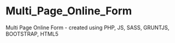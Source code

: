 # Multi_Page_Online_Form
Multi Page Online Form - created using PHP, JS, SASS, GRUNTJS, BOOTSTRAP, HTML5
